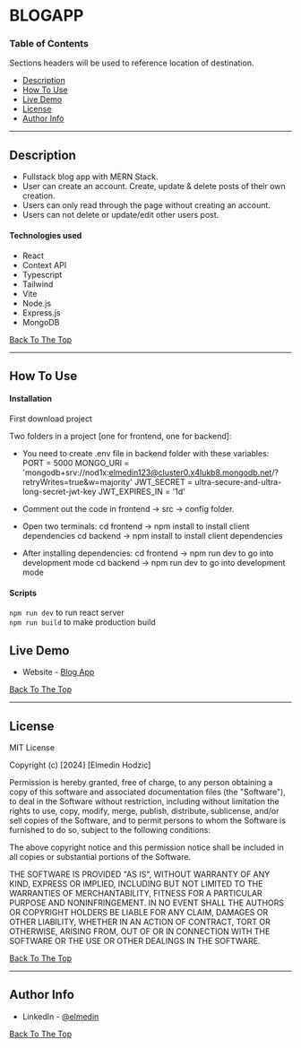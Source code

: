 # BLOGAPP

### Table of Contents

Sections headers will be used to reference location of destination.

- [Description](#description)
- [How To Use](#how-to-use)
- [Live Demo](#live-demo)
- [License](#license)
- [Author Info](#author-info)

---

## Description

- Fullstack blog app with MERN Stack.
- User can create an account. Create, update & delete posts of their own creation.
- Users can only read through the page without creating an account. 
- Users can not delete or update/edit other users post.

#### Technologies used

- React
- Context API
- Typescript
- Tailwind
- Vite
- Node.js
- Express.js
- MongoDB

[Back To The Top](#BLOGAPP)

---

## How To Use

#### Installation

First download project <br/>

Two folders in a project [one for frontend, one for backend]:

- You need to create .env file in backend folder with these variables:
PORT = 5000
MONGO_URI = 'mongodb+srv://nod1x:elmedin123@cluster0.x4lukb8.mongodb.net/?retryWrites=true&w=majority'
JWT_SECRET = ultra-secure-and-ultra-long-secret-jwt-key
JWT_EXPIRES_IN = '1d'

- Comment out the code in frontend -> src -> config folder. 

- Open two terminals:
cd frontend -> npm install to install client dependencies
cd backend -> npm install to install client dependencies

- After installing dependencies:
cd frontend -> npm run dev to go into development mode
cd backend -> npm run dev to go into development mode

#### Scripts

`npm run dev` to run react server <br/>
`npm run build` to make production build <br/>


## Live Demo

- Website - [Blog App](https://blog-app-1-ms9i.onrender.com/)

[Back To The Top](#BLOGAPP)

---

## License

MIT License

Copyright (c) [2024] [Elmedin Hodzic]

Permission is hereby granted, free of charge, to any person obtaining a copy
of this software and associated documentation files (the "Software"), to deal
in the Software without restriction, including without limitation the rights
to use, copy, modify, merge, publish, distribute, sublicense, and/or sell
copies of the Software, and to permit persons to whom the Software is
furnished to do so, subject to the following conditions:

The above copyright notice and this permission notice shall be included in all
copies or substantial portions of the Software.

THE SOFTWARE IS PROVIDED "AS IS", WITHOUT WARRANTY OF ANY KIND, EXPRESS OR
IMPLIED, INCLUDING BUT NOT LIMITED TO THE WARRANTIES OF MERCHANTABILITY,
FITNESS FOR A PARTICULAR PURPOSE AND NONINFRINGEMENT. IN NO EVENT SHALL THE
AUTHORS OR COPYRIGHT HOLDERS BE LIABLE FOR ANY CLAIM, DAMAGES OR OTHER
LIABILITY, WHETHER IN AN ACTION OF CONTRACT, TORT OR OTHERWISE, ARISING FROM,
OUT OF OR IN CONNECTION WITH THE SOFTWARE OR THE USE OR OTHER DEALINGS IN THE
SOFTWARE.

[Back To The Top](#BLOGAPP)

---

## Author Info

- LinkedIn - [@elmedin](https://www.linkedin.com/in/e-hodzic/)

[Back To The Top](#BLOGAPP)